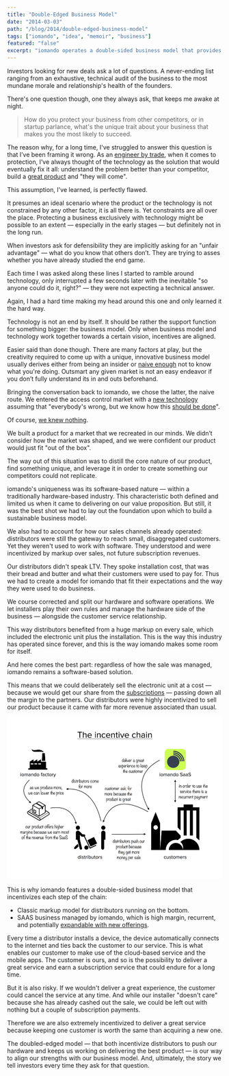 ```yaml
---
title: "Double-Edged Business Model"
date: "2014-03-03"
path: "/blog/2014/double-edged-business-model"
tags: ["iomando", "idea", "memoir", "business"]
featured: "false"
excerpt: "iomando operates a double-sided business model that provides a classic markup sale for distributors, but also enables a SAAS to run on top — which was the result of several failed attempts to fit a software-based solution within a traditionally hardware-based industry."
---
```


Investors looking for new deals ask a lot of questions. A never-ending list ranging from an exhaustive, technical audit of the business to the most mundane morale and relationship's health of the founders.

There's one question though, one they always ask, that keeps me awake at night.

> How do you protect your business from other competitors, or in startup parlance, what's the unique trait about your business that makes you the most likely to succeed.

The reason why, for a long time, I've struggled to answer this question is that I’ve been framing it wrong. As an [engineer by trade](/blog/2013/industrial-engineer), when it comes to protection, I’ve always thought of the technology as the solution that would eventually fix it all: understand the problem better than your competitor, build a [great product](/blog/2013/iomando-20) and "they will come".

This assumption, I've learned, is perfectly flawed.

It presumes an ideal scenario where the product or the technology is not constrained by any other factor, it is all there is. Yet constraints are all over the place. Protecting a business exclusively with technology might be possible to an extent — especially in the early stages — but definitely not in the long run.

When investors ask for defensibility they are implicitly asking for an "unfair advantage" — what do you know that others don’t. They are trying to asses whether you have already studied the end game.

Each time I was asked along these lines I started to ramble around technology, only interrupted a few seconds later with the inevitable "so anyone could do it, right?" — they were not expecting a technical answer.

Again, I had a hard time making my head around this one and only learned it the hard way.

Technology is not an end by itself. It should be rather the support function for something bigger: the business model. Only when business model and technology work together towards a certain vision, incentives are aligned.

Easier said than done though. There are many factors at play, but the creativity required to come up with a unique, innovative business model usually derives either from being an insider or [naive enough](/blog/2014/discovering-as-you-go) not to know what you're doing. Outsmart any given market is not an easy endeavor if you don’t fully understand its in and outs beforehand.

Bringing the conversation back to iomando, we chose the latter, the naive route. We entered the access control market with a [new technology](/blog/2013/iomando-10) assuming that "everybody's wrong, but we know how this [should be done](/blog/2013/services-and-subscriptions)".

Of course, [we knew nothing](/blog/2013/wrong-about-pricing).

We built a product for a market that we recreated in our minds. We didn’t consider how the market was shaped, and we were confident our product would just fit "out of the box".

The way out of this situation was to distill the core nature of our product, find something unique, and leverage it in order to create something our competitors could not replicate.

iomando's uniqueness was its software-based nature — within a traditionally hardware-based industry. This characteristic both defined and limited us when it came to delivering on our value proposition. But still, it was the best shot we had to lay out the foundation upon which to build a sustainable business model.

We also had to account for how our sales channels already operated: distributors were still the gateway to reach small, disaggregated customers. Yet they weren't used to work with software. They understood and were incentivized by markup over sales, not future subscription revenues.

Our distributors didn't speak LTV. They spoke installation cost, that was their bread and butter and what their customers were used to pay for. Thus we had to create a model for iomando that fit their expectations and the way they were used to do business.

We course corrected and split our hardware and software operations. We let installers play their own rules and manage the hardware side of the business — alongside the customer service relationship.

This way distributors benefited from a huge markup on every sale, which included the electronic unit plus the installation. This is the way this industry has operated since forever, and this is the way iomando makes some room for itself.

And here comes the best part: regardless of how the sale was managed, iomando remains a software-based solution.

This means that we could deliberately sell the electronic unit at a cost — because we would get our share from the [subscriptions](/blog/2013/services-and-subscriptions) — passing down all the margin to the partners. Our distributors were highly incentivized to sell our product because it came with far more revenue associated than usual.

![iomando's business model](./iomando-business-model.jpg "A diagram of iomando's business model")

This is why iomando features a double-sided business model that incentivizes each step of the chain:

* Classic markup model for distributors running on the bottom.
* SAAS business managed by iomando, which is high margin, recurrent, and potentially [expandable with new offerings](/blog/2014/iomando-door-status).

Every time a distributor installs a device, the device automatically connects to the internet and ties back the customer to our service. This is what enables our customer to make use of the cloud-based service and the mobile apps. The customer is ours, and so is the possibility to deliver a great service and earn a subscription service that could endure for a long time.

But it is also risky. If we wouldn't deliver a great experience, the customer could cancel the service at any time. And while our installer "doesn't care" because she has already cashed out the sale, we could be left out with nothing but a couple of subscription payments.

Therefore we are also extremely incentivized to deliver a great service because keeping one customer is worth the same than acquiring a new one.

The doubled-edged model — that both incentivize distributors to push our hardware and keeps us working on delivering the best product — is our way to align our strengths with our business model. And, ultimately, the story we tell investors every time they ask for that question.